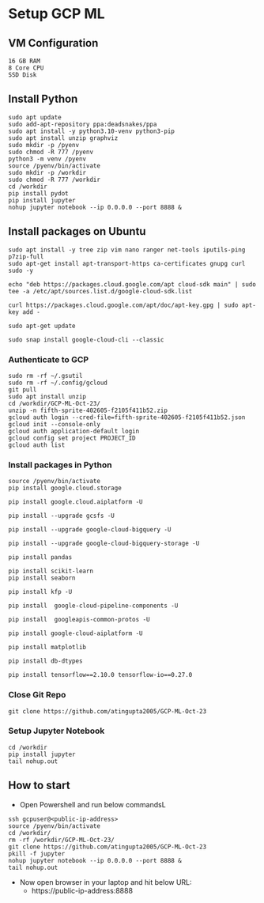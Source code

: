 # Setup GCP ML

## VM Configuration
```
16 GB RAM
8 Core CPU
SSD Disk
```


## Install Python
```
sudo apt update
sudo add-apt-repository ppa:deadsnakes/ppa
sudo apt install -y python3.10-venv python3-pip
sudo apt install unzip graphviz
sudo mkdir -p /pyenv
sudo chmod -R 777 /pyenv
python3 -m venv /pyenv
source /pyenv/bin/activate
sudo mkdir -p /workdir
sudo chmod -R 777 /workdir
cd /workdir
pip install pydot
pip install jupyter
nohup jupyter notebook --ip 0.0.0.0 --port 8888 &
```


## Install packages on Ubuntu
```
sudo apt install -y tree zip vim nano ranger net-tools iputils-ping p7zip-full
sudo apt-get install apt-transport-https ca-certificates gnupg curl sudo -y
```

```
echo "deb https://packages.cloud.google.com/apt cloud-sdk main" | sudo tee -a /etc/apt/sources.list.d/google-cloud-sdk.list
```

```
curl https://packages.cloud.google.com/apt/doc/apt-key.gpg | sudo apt-key add -
```

```
sudo apt-get update
```

```
sudo snap install google-cloud-cli --classic
```

### Authenticate to GCP

```
sudo rm -rf ~/.gsutil
sudo rm -rf ~/.config/gcloud
git pull
sudo apt install unzip 
cd /workdir/GCP-ML-Oct-23/
unzip -n fifth-sprite-402605-f2105f411b52.zip
gcloud auth login --cred-file=fifth-sprite-402605-f2105f411b52.json
gcloud init --console-only
gcloud auth application-default login
gcloud config set project PROJECT_ID
gcloud auth list
```

### Install packages in Python
```
source /pyenv/bin/activate
pip install google.cloud.storage
```

```
pip install google.cloud.aiplatform -U
```

```
pip install --upgrade gcsfs -U
```

```
pip install --upgrade google-cloud-bigquery -U
```

```
pip install --upgrade google-cloud-bigquery-storage -U
```

```
pip install pandas
```

```
pip install scikit-learn
pip install seaborn
```

```
pip install kfp -U
```

```
pip install  google-cloud-pipeline-components -U
```

```
pip install  googleapis-common-protos -U
```

```
pip install google-cloud-aiplatform -U
```

```
pip install matplotlib
```

```
pip install db-dtypes
```

```
pip install tensorflow==2.10.0 tensorflow-io==0.27.0
```

### Close Git Repo
```
git clone https://github.com/atingupta2005/GCP-ML-Oct-23
```

### Setup Jupyter Notebook
```
cd /workdir
pip install jupyter
tail nohup.out
```



## How to start
- Open Powershell and run below commandsL

```
ssh gcpuser@<public-ip-address>
source /pyenv/bin/activate
cd /workdir/
rm -rf /workdir/GCP-ML-Oct-23/
git clone https://github.com/atingupta2005/GCP-ML-Oct-23
pkill -f jupyter
nohup jupyter notebook --ip 0.0.0.0 --port 8888 &
tail nohup.out
```

- Now open browser in your laptop and hit below URL:
  -  https://public-ip-address:8888
